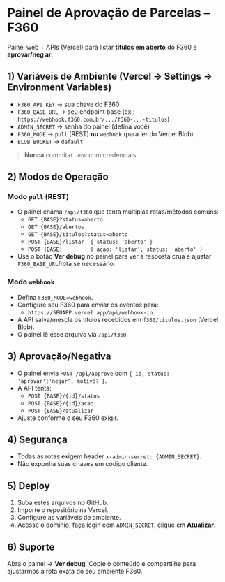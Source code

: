 # Painel de Aprovação de Parcelas – F360

Painel web + APIs (Vercel) para listar **títulos em aberto** do F360 e **aprovar/neg ar**.

## 1) Variáveis de Ambiente (Vercel → Settings → Environment Variables)

- `F360_API_KEY` → sua chave do F360
- `F360_BASE_URL` → seu endpoint base (ex.: `https://webhook.f360.com.br/.../f360-...-titulos`)
- `ADMIN_SECRET` → senha do painel (defina você)
- `F360_MODE` → `pull` (REST) **ou** `webhook` (para ler do Vercel Blob)
- `BLOB_BUCKET` → `default`

> **Nunca** commitar `.env` com credenciais.

## 2) Modos de Operação

### Modo `pull` (REST)
- O painel chama `/api/f360` que tenta múltiplas rotas/métodos comuns:
  - `GET {BASE}?status=aberto`
  - `GET {BASE}/abertos`
  - `GET {BASE}/titulos?status=aberto`
  - `POST {BASE}/listar  { status: 'aberto' }`
  - `POST {BASE}         { acao: 'listar', status: 'aberto' }`
- Use o botão **Ver debug** no painel para ver a resposta crua e ajustar `F360_BASE_URL`/rota se necessário.

### Modo `webhook`
- Defina `F360_MODE=webhook`.
- Configure seu F360 para enviar os eventos para:
  - `https://SEUAPP.vercel.app/api/webhook-in`
- A API salva/mescla os títulos recebidos em `f360/titulos.json` (Vercel Blob).
- O painel lê esse arquivo via `/api/f360`.

## 3) Aprovação/Negativa
- O painel envia `POST /api/approve` com `{ id, status: 'aprovar'|'negar', motivo? }`.
- A API tenta:
  - `POST {BASE}/{id}/status`
  - `POST {BASE}/{id}/acao`
  - `POST {BASE}/atualizar`
- Ajuste conforme o seu F360 exigir.

## 4) Segurança
- Todas as rotas exigem header `x-admin-secret: {ADMIN_SECRET}`.
- Não exponha suas chaves em código cliente.

## 5) Deploy
1. Suba estes arquivos no GitHub.
2. Importe o repositório na Vercel.
3. Configure as variáveis de ambiente.
4. Acesse o domínio, faça login com `ADMIN_SECRET`, clique em **Atualizar**.

## 6) Suporte
Abra o painel → **Ver debug**. Copie o conteúdo e compartilhe para ajustarmos a rota exata do seu ambiente F360.
